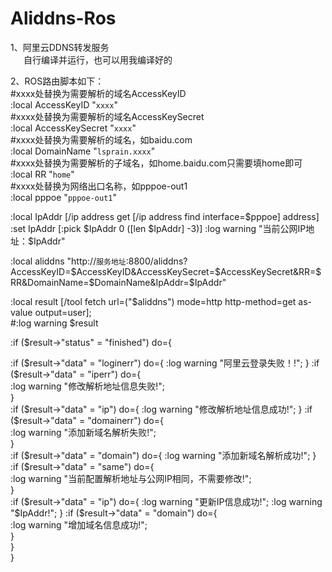 # Aliddns-Ros
1、阿里云DDNS转发服务  
&emsp;&ensp;自行编译并运行，也可以用我编译好的

2、ROS路由脚本如下：  
#xxxx处替换为需要解析的域名AccessKeyID  
:local AccessKeyID "`xxxx`"   
#xxxx处替换为需要解析的域名AccessKeySecret  
:local AccessKeySecret "`xxxx`"   
#xxxx处替换为需要解析的域名，如baidu.com  
:local DomainName "`lsprain.xxxx`"  
#xxxx处替换为需要解析的子域名，如home.baidu.com只需要填home即可   
:local RR "`home`"   
#xxxx处替换为网络出口名称，如pppoe-out1  
:local pppoe "`pppoe-out1`"   

:local IpAddr [/ip address get [/ip address find interface=$pppoe] address]  
:set IpAddr [:pick $IpAddr 0 ([len $IpAddr] -3)]  
:log warning "当前公网IP地址：$IpAddr"  

:local aliddns "http://`服务地址`:8800/aliddns?AccessKeyID=$AccessKeyID&AccessKeySecret=$AccessKeySecret&RR=$RR&DomainName=$DomainName&IpAddr=$IpAddr"  

:local result [/tool fetch url=("$aliddns") mode=http http-method=get as-value output=user];  
#:log warning $result  

:if ($result->"status" = "finished") do={  

:if ($result->"data" = "loginerr") do={  
:log warning "阿里云登录失败！!";  
}  
:if ($result->"data" = "iperr") do={  
:log warning "修改解析地址信息失败!";  
}  
:if ($result->"data" = "ip") do={  
:log warning "修改解析地址信息成功!";  
}  
:if ($result->"data" = "domainerr") do={  
:log warning "添加新域名解析失败!";  
}  
:if ($result->"data" = "domain") do={  
:log warning "添加新域名解析成功!";  
}  
:if ($result->"data" = "same") do={  
:log warning "当前配置解析地址与公网IP相同，不需要修改!";  
}  
:if ($result->"data" = "ip") do={  
:log warning "更新IP信息成功!";  
:log warning "$IpAddr!";  
}  
:if ($result->"data" = "domain") do={  
:log warning "增加域名信息成功!";  
}  
}  
}  
